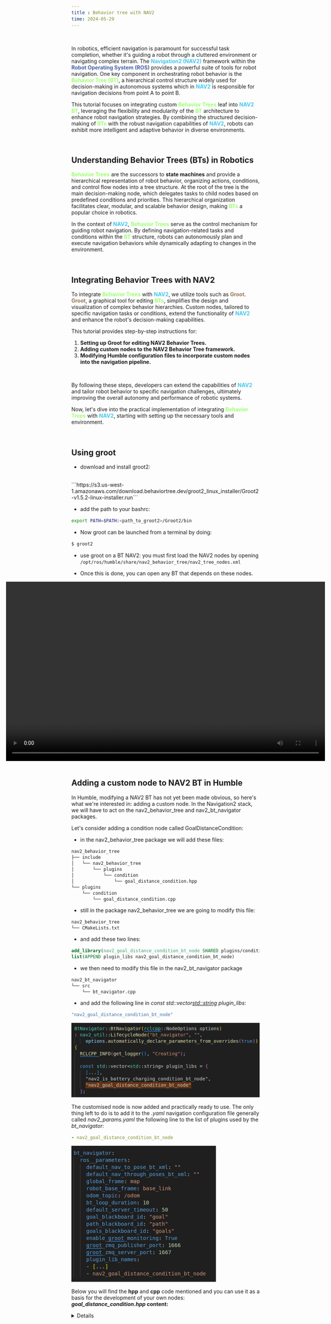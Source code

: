 ```yaml
---
title : Behavior tree with NAV2
time: 2024-05-29
---
```


<br>

In robotics, efficient navigation is paramount for successful task completion, whether it's guiding a robot through a cluttered environment or navigating complex terrain. The <span style="color:#47c7ef">**Navigation2 (NAV2)**</span> framework within the <span style="color:#4762a6">**Robot Operating System (ROS)**</span> provides a powerful suite of tools for robot navigation. One key component in orchestrating robot behavior is the <span style="color:#9cff71">**Behavior Tree (BT)**</span>, a hierarchical control structure widely used for decision-making in autonomous systems which in <span style="color:#47c7ef">**NAV2**</span> is responsible for navigation decisions from point A to point B.

This tutorial focuses on integrating custom <span style="color:#9cff71">**Behavior Trees**</span> leaf into <span style="color:#47c7ef">**NAV2**</span> <span style="color:#9cff71">**BT**</span>, leveraging the flexibility and modularity of the <span style="color:#9cff71">**BT**</span> architecture to enhance robot navigation strategies. By combining the structured decision-making of <span style="color:#9cff71">**BTs**</span> with the robust navigation capabilities of <span style="color:#47c7ef">**NAV2**</span>, robots can exhibit more intelligent and adaptive behavior in diverse environments.

<br>

## Understanding Behavior Trees (BTs) in Robotics

<span style="color:#9cff71">**Behavior Trees**</span> are the successors to **state machines** and provide a hierarchical representation of robot behavior, organizing actions, conditions, and control flow nodes into a tree structure. At the root of the tree is the main decision-making node, which delegates tasks to child nodes based on predefined conditions and priorities. This hierarchical organization facilitates clear, modular, and scalable behavior design, making <span style="color:#9cff71">**BTs**</span> a popular choice in robotics.

In the context of <span style="color:#47c7ef">**NAV2**</span>, <span style="color:#9cff71">**Behavior Trees**</span> serve as the control mechanism for guiding robot navigation. By defining navigation-related tasks and conditions within the <span style="color:#9cff71">**BT**</span> structure, robots can autonomously plan and execute navigation behaviors while dynamically adapting to changes in the environment.

<br>

## Integrating Behavior Trees with NAV2

To integrate <span style="color:#9cff71">**Behavior Trees**</span> with <span style="color:#47c7ef">**NAV2**</span>, we utilize tools such as <span style="color:#95764f">**Groot**</span>. <span style="color:#95764f">**Groot**</span>, a graphical tool for editing <span style="color:#9cff71">**BTs**</span>, simplifies the design and visualization of complex behavior hierarchies. Custom nodes, tailored to specific navigation tasks or conditions, extend the functionality of <span style="color:#47c7ef">**NAV2**</span> and enhance the robot's decision-making capabilities.

This tutorial provides step-by-step instructions for:

1. **Setting up Groot for editing NAV2 Behavior Trees.**
2. **Adding custom nodes to the NAV2 Behavior Tree framework.**
3. **Modifying Humble configuration files to incorporate custom nodes into the navigation pipeline.**

<br>

By following these steps, developers can extend the capabilities of <span style="color:#47c7ef">**NAV2**</span> and tailor robot behavior to specific navigation challenges, ultimately improving the overall autonomy and performance of robotic systems.

Now, let's dive into the practical implementation of integrating <span style="color:#9cff71">**Behavior Trees**</span> with <span style="color:#47c7ef">**NAV2**</span>, starting with setting up the necessary tools and environment.

<br>

## Using groot

- download and install groot2:
<br>
```https://s3.us-west-1.amazonaws.com/download.behaviortree.dev/groot2_linux_installer/Groot2-v1.5.2-linux-installer.run```
		
- add the path to your bashrc:
```bash
export PATH=$PATH:<path_to_groot2>/Groot2/bin
```
	
- Now groot can be launched from a terminal by doing:
```bat
$ groot2
```

- use groot on a BT NAV2:
you must first load the NAV2 nodes by opening ```/opt/ros/humble/share/nav2_behavior_tree/nav2_tree_nodes.xml```
		
- Once this is done, you can open any BT that depends on these nodes.

<div style="display: flex; justify-content: center;">
    <video width="854" height="480" controls>
        <source src="/config/assets/images/BT_nav2/groot_tuto.mp4" type="video/mp4">
        Your browser does not support the video tag.
    </video>
</div>

<br>

## Adding a custom node to NAV2 BT in Humble
	
In Humble, modifying a NAV2 BT has not yet been made obvious, so here's what we're interested in: adding a custom node.
In the Navigation2 stack, we will have to act on the nav2_behavior_tree and nav2_bt_navigator packages.
	
Let's consider adding a condition node called GoalDistanceCondition:
	
- in the nav2_behavior_tree package we will add these files:
	
```	
nav2_behavior_tree
├── include
│   └── nav2_behavior_tree
│       └── plugins
│           └── condition
│               └── goal_distance_condition.hpp
└── plugins
    └── condition
        └── goal_distance_condition.cpp
```
- still in the package nav2_behavior_tree we are going to modify this file:
	
```	
nav2_behavior_tree
└── CMakeLists.txt
```
- and add these two lines:
	
```cmake
add_library(nav2_goal_distance_condition_bt_node SHARED plugins/condition/goal_distance_condition.cpp)
list(APPEND plugin_libs nav2_goal_distance_condition_bt_node)
```

- we then need to modify this file in the nav2_bt_navigator package

```	
nav2_bt_navigator
└── src
    └── bt_navigator.cpp
```
- and add the following line in *const std::vector<std::string> plugin_libs*:
	
```cpp
"nav2_goal_distance_condition_bt_node"
```
![thumbnail_image](/config/assets/images/BT_nav2/bt_navigator_lib_list.png)

The customised node is now added and practically ready to use. The only thing left to do is to add it to the *.yaml* navigation configuration file generally called *nav2_params.yaml* the following line to the list of plugins used by the *bt_navigator*:

```yml
- nav2_goal_distance_condition_bt_node
```

![thumbnail_image](/config/assets/images/BT_nav2/bt_navigator_param.png)


Below you will find the **hpp** and **cpp** code mentioned and you can use it as a basis for the development of your own nodes:
**_goal_distance_condition.hpp_ content:**

<details markdown="1">
```cpp
#ifndef NAV2_BEHAVIOR_TREE__PLUGINS__CONDITION__GOAL_DISTANCE_CONDITION_HPP_
#define NAV2_BEHAVIOR_TREE__PLUGINS__CONDITION__GOAL_DISTANCE_CONDITION_HPP_

#include <string>
#include <memory>
#include "rclcpp/rclcpp.hpp"
#include "behaviortree_cpp_v3/condition_node.h"
#include "tf2_ros/buffer.h"
#include "geometry_msgs/msg/pose_stamped.hpp"

namespace nav2_behavior_tree
{

class GoalDistanceCondition : public BT::ConditionNode
{
public:
GoalDistanceCondition(
    const std::string & condition_name,
    const BT::NodeConfiguration & conf);

GoalDistanceCondition() = delete;

~GoalDistanceCondition() override;

BT::NodeStatus tick() override;

void initialize();

bool isGoalReached();

static BT::PortsList providedPorts()
{
    return {
    BT::InputPort<geometry_msgs::msg::PoseStamped>("goal", "Destination"),
    BT::InputPort<std::string>("global_frame", std::string("map"), "Global frame"),
    BT::InputPort<std::string>("robot_base_frame", std::string("base_link"), "Robot base frame"),
    BT::InputPort<double>("threshold", 0.5, "Threshold distance")
    };
}

protected:
void cleanup()
{}

private:
rclcpp::Node::SharedPtr node_;
std::shared_ptr<tf2_ros::Buffer> tf_;

bool initialized_;
double threshold_;
double goal_reached_tol_;
std::string global_frame_;
std::string robot_base_frame_;
double transform_tolerance_;
};

}  // namespace nav2_behavior_tree

#endif  // NAV2_BEHAVIOR_TREE__PLUGINS__CONDITION__GOAL_DISTANCE_CONDITION_HPP_
```
</details>



**_goal_distance_condition.cpp_ content:**

<details markdown="1">

```cpp
#include <string>
#include <memory>

#include "nav2_util/robot_utils.hpp"
#include "geometry_msgs/msg/pose_stamped.hpp"
#include "nav2_util/node_utils.hpp"
#include "nav2_util/geometry_utils.hpp"

#include "nav2_behavior_tree/plugins/condition/goal_distance_condition.hpp"

namespace nav2_behavior_tree
{

GoalDistanceCondition::GoalDistanceCondition(
  const std::string & condition_name,
  const BT::NodeConfiguration & conf)
: BT::ConditionNode(condition_name, conf),
  initialized_(false),  
  global_frame_("map"),
  robot_base_frame_("base_link")
{
  getInput("threshold", threshold_);
  getInput("global_frame", global_frame_);
  getInput("robot_base_frame", robot_base_frame_);
}


GoalDistanceCondition::~GoalDistanceCondition()
{
  cleanup();
}

BT::NodeStatus GoalDistanceCondition::tick()
{
  if (!initialized_) {
    initialize();
  }

  BT::NodeStatus status = isGoalReached() ? BT::NodeStatus::SUCCESS : BT::NodeStatus::FAILURE;

  // Display node status in console
  // std::string status_str = (status == BT::NodeStatus::SUCCESS) ? "SUCCESS" : "FAILURE";
  // std::cout << "GoalDistanceCondition tick() status: " << status_str << std::endl;

  return status;
}
void GoalDistanceCondition::initialize()
{
  node_ = config().blackboard->get<rclcpp::Node::SharedPtr>("node");

  node_->get_parameter("threshold", threshold_);

  nav2_util::declare_parameter_if_not_declared(
    node_, "goal_reached_tol",
    rclcpp::ParameterValue(0.25));
  node_->get_parameter_or<double>("goal_reached_tol", goal_reached_tol_, 0.25);
  tf_ = config().blackboard->get<std::shared_ptr<tf2_ros::Buffer>>("tf_buffer");

  node_->get_parameter("transform_tolerance", transform_tolerance_);

  initialized_ = true;
}

bool GoalDistanceCondition::isGoalReached()
{
  geometry_msgs::msg::PoseStamped current_pose;

  if (!nav2_util::getCurrentPose(
      current_pose, *tf_, global_frame_, robot_base_frame_, transform_tolerance_))
  {
    RCLCPP_DEBUG(node_->get_logger(), "Current robot pose is not available.");
    return false;
  }

  geometry_msgs::msg::PoseStamped goal;
  getInput("goal", goal);

  auto travelle = nav2_util::geometry_utils::euclidean_distance(
    goal.pose, current_pose.pose);
  // std::cout << "travelle : " << travelle << std::endl;
  
  return travelle <= threshold_ ;
}

}  // namespace nav2_behavior_tree

#include "behaviortree_cpp_v3/bt_factory.h"

BT_REGISTER_NODES(factory)
{
  BT::NodeBuilder builder =
    [](const std::string & name, const BT::NodeConfiguration & config)
    {
      return std::make_unique<nav2_behavior_tree::GoalDistanceCondition>(name, config);
    };

  factory.registerBuilder<nav2_behavior_tree::GoalDistanceCondition>("GoalDistance", builder);
}
```